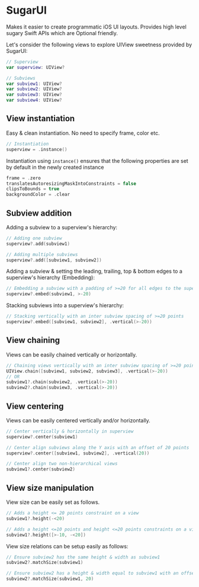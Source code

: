 # SugarUI

Makes it easier to create programmatic iOS UI layouts. Provides high level sugary Swift APIs which are Optional friendly.

Let's consider the following views to explore UIView sweetness provided by SugarUI:

```swift
// Superview
var superview: UIView?

// Subviews
var subview1: UIView?
var subview2: UIView?
var subview3: UIView?
var subview4: UIView?
```

## View instantiation

Easy & clean instantiation. No need to specify frame, color etc.
```swift
// Instantiation
superview = .instance()
```

Instantiation using ```instance()``` ensures that the following properties are set by default in the newly created instance
```swift
frame = .zero
translatesAutoresizingMaskIntoConstraints = false
clipsToBounds = true
backgroundColor = .clear
```

## Subview addition

Adding a subview to a superview's hierarchy:

```swift
// Adding one subview
superview?.add(subview1)

// Adding multiple subviews
superview?.add([subview1, subview2])
```

Adding a subview & setting the leading, trailing, top & bottom edges to a superview's hierarchy (Embedding):

```swift
// Embedding a subview with a padding of >=20 for all edges to the superview
superview?.embed(subview1, >-20)
```

Stacking subviews into a superview's hierarchy:

```swift
// Stacking vertically with an inter subview spacing of >=20 points
superview?.embed([subview1, subview2], .vertical(>-20))
```

## View chaining

Views can be easily chained vertically or horizontally.

```swift
// Chaining views vertically with an inter subview spacing of >=20 points
UIView.chain([subview1, subview2, subview3], .vertical(>-20))
// OR
subview1?.chain(subview2, .vertical(>-20))
subview2?.chain(subview3, .vertical(>-20))
```

## View centering

Views can be easily centered vertically and/or horizontally.

```swift
// Center vertically & horizontally in superview
superview?.center(subview1)

// Center align subviews along the Y axis with an offset of 20 points
superview?.center([subview1, subview2], .vertical(20))

// Center align two non-hierarchical views
subview1?.center(subview2)
```

## View size manipulation

View size can be easily set as follows.

```swift
// Adds a height <= 20 points constraint on a view
subview1?.height(-<20)

// Adds a height <=10 points and height <=20 points constraints on a view
subview1?.height([>-10, -<20])
```

View size relations can be setup easily as follows:

```swift
// Ensure subview2 has the same height & width as subview1
subview2?.matchSize(subview1)

// Ensure subview2 has a height & width equal to subview1 with an offset of 20 points
subview2?.matchSize(subview1, 20)
```
